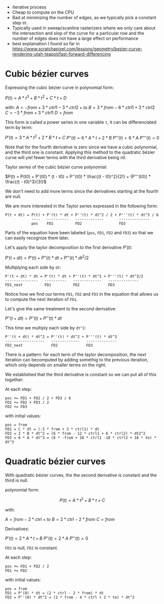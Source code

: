 
- Iterative process
- Cheap to compute on the CPU
- Bad at minimizing the number of edges, as we typically pick a constant step `dt`.
- Typically used in sweep/scanline rasterizers where we only care about the intersection and slop of the curve for a particular row and the number of edges does not have a large effect on performance
- best explaination I found so far in https://www.scratchapixel.com/lessons/geometry/bezier-curve-rendering-utah-teapot/fast-forward-differencing

# Cubic bézier curves

Expressing the cubic bézier curve in polynomial form:

$P(t) = A * t^3 + B * t^2 + C * t + D$

with:
$A = -from + 3 * ctrl1 - 3 * ctrl2 + to$
$B = 3 * from - 6 * ctrl1 + 3 * ctrl2$
$C = -3 * from + 3 * ctrl1$
$D = from$

This form is called a power series in one variable `t`, it can be differenciated term by term:

$P'(t) = 3 * A * t^2  +  2 * B * t  +  C$
$P''(t) = 6 * A * t  +  2 * B$
$P'''(t) = 6 * A$
$P''''(t) = 0$


Note that for the fourth derivative is zero since we have a cubic polynomial, and the third one is constant.
Applying this method to the quadratic bézier curve will yiel fewer terms with the third derivative being nil.

Taylor series of the cubic bézier curve polynomial:

$P(t) = P(t0) + P'(t0) * (t - t0) + P''(t0) * \frac{(t - t0)^2}{2!} + (P'''(t0)) * \frac{(t - t0)^3}{3!}$

We don't need to add more terms since the derivatives starting at the fourth are null.

We are more interested in the Taylor series expressed in the following form:
```
P(t + dt) = P(t) + P'(t) * dt + P''(t) * dt^2 / 2 + P'''(t) * dt^3 / 6
            ----   ----------   -------------       --------------
            pos    FD1          FD2                 FD3
```
Parts of the equation have been labeled (`pos`, `FD1`, `FD2` and `FD3`) so that we can easily recognize them later.

Let's apply the taylor decomposition to the first derivative $P'(t)$:

$P'(t + dt) = P'(t) + P''(t) * dt + P'''(t) * dt^2 / 2$

Multiplying each side by `dt`:
```
P'(t + dt) * dt = P'(t) * dt + P''(t) * dt^2 + P'''(t) * dt^3/2
---------------   ----------   -------------   --------------
FD1_next          FD1          FD2             FD3
```
Notice how we find our terms `FD1`, `FD2` and `FD3` in the equation that allows us to compute the next iteration of `FD1`.

Let's give the same treatment to the second derivative:

$P''(t + dt) = P''(t) + P'''(t) * dt$

This time we multiply each side by `dt^2`:
```
P''(t + dt) * dt^2 = P''(t) * dt^2 + P'''(t) * dt^3
------------------   -------------   --------------
FD2_next             FD2             FD3
```

There is a pattern: for each term of the taylor decomposition, the next iteration can becomputed by adding somethig to the previous iteration, which only depends on smaller terms on the right.

We established that the third derivative is constant so we can put all of this together:

At each step:
```
pos += FD1 + FD2 / 2 + FD3 / 6
FD1 += FD2 + FD3 / 2
FD2 += FD3
```
with initial values:
```
pos = from
FD1 = C * dt = (-3 * from + 3 * ctrl1) * dt
FD2 = 2 * B * dt^2 = (6 * from - 12 * ctrl1 + 6 * ctrl2) * dt2^2
FD3 = 6 * A * dt^3 = (6 * -from + 18 * ctrl1 -18 * ctrl2 + 18 * to) * dt^3
```

# Quadratic bézier curves

With quadratic bézier curves, the the second derivative is constant and the third is null.

polynomial form:

$$P(t) = A * t^2 + B * t + C$$

with:

$A = from - 2 * ctrl + to$
$B = 2 * ctrl - 2 * from$
$C = from$

Derivatives:

$P'(t) = 2 * A * t + B$
$P''(t) = 2 * A$
$P'''(t) = 0$

`FD3` is null, `FD2` is constant.

At each step:
```
pos += FD1 + FD2 / 2
FD1 += FD2
```

with initial values:
```
pos = from
FD1 = P'(0) * dt = (2 * ctrl - 2 * from) * dt
FD2 = P''(0) * dt^2 = (2 * from - 4 * ctrl + 2 * to) * dt^2
```
